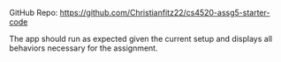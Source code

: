 GitHub Repo: https://github.com/Christianfitz22/cs4520-assg5-starter-code

The app should run as expected given the current setup and displays all behaviors necessary for the assignment.

